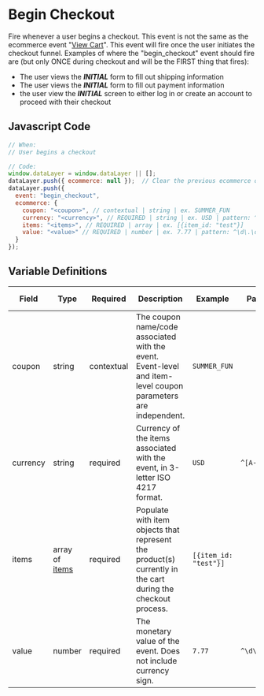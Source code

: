 # Begin Checkout

Fire whenever a user begins a checkout. This event is not the same as the ecommerce event "[View Cart](/events/ecommerce/view_cart.md)". This event will fire once the user initiates the checkout funnel. Examples of where the "begin_checkout" event should fire are (but only ONCE during checkout and will be the FIRST thing that fires):
- The user views the _**INITIAL**_ form to fill out shipping information
- The user views the _**INITIAL**_ form to fill out payment information
- the user view the _**INITIAL**_ screen to either log in or create an account to proceed with their checkout


## Javascript Code

```js
// When:
// User begins a checkout

// Code:
window.dataLayer = window.dataLayer || [];
dataLayer.push({ ecommerce: null });  // Clear the previous ecommerce object.
dataLayer.push({
  event: "begin_checkout",
  ecommerce: {
    coupon: "<coupon>", // contextual | string | ex. SUMMER_FUN
    currency: "<currency>", // REQUIRED | string | ex. USD | pattern: ^[A-Z]{3}$ | min. 3| max. 3
    items: "<items>", // REQUIRED | array | ex. [{item_id: "test"}]
    value: "<value>" // REQUIRED | number | ex. 7.77 | pattern: ^\d\.\d\d$ | min. 0.00
  }
});
```

## Variable Definitions

|Field|Type|Required|Description|Example|Pattern|Minimum Length|Maximum Length|Minimum|
| --- | --- | --- | --- | --- | --- | --- | --- | --- | 
|coupon|string|contextual|The coupon name/code associated with the event. Event-level and item-level coupon parameters are independent.|`SUMMER_FUN`|||`100`|
|currency|string|required|Currency of the items associated with the event, in 3-letter ISO 4217 format.|`USD`|`^[A-Z]{3}$`|`3`|`3`|
|items|array of [items](/schemas/item.md)|required|Populate with item objects that represent the product(s) currently in the cart during the checkout process.|`[{item_id: "test"}]`|||
|value|number|required|The monetary value of the event. Does not include currency sign.|`7.77`|`^\d\.\d\d$`||`100`|`0.00`|
